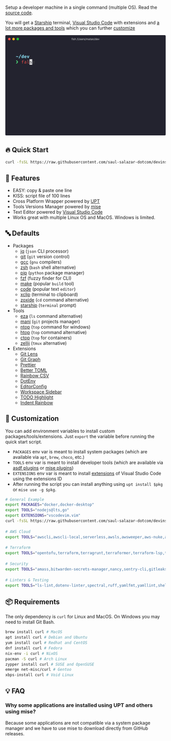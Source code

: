 Setup a developer machine in a single command (multiple OS). Read the [source code](https://github.com/saul-salazar-dotcom/devinstall.com).

You will get a [Starship](https://starship.rs/) terminal, [Visual Studio Code](https://code.visualstudio.com/) with extensions and [a lot more packages and tools](#defaults) which you can further [customize](#customization)

![starship example](https://raw.githubusercontent.com/starship/starship/master/media/demo.gif)

## 🔥 Quick Start
```sh
curl -fsSL https://raw.githubusercontent.com/saul-salazar-dotcom/devinstall.com/master/install.sh | sh
```

## 🚀 Features
- EASY: copy & paste one line
- KISS: script file of 100 lines
- Cross Platform Wrapper powered by [UPT](https://github.com/sigoden/upt)
- Tools Versions Manager powered by [mise](https://github.com/jdx/mise)
- Text Editor powered by [Visual Studio Code](https://code.visualstudio.com/)
- Works great with multiple Linux OS and MacOS. Windows is limited.

## 🔤 Defaults

- Packages
    - [jq](https://jqlang.github.io/jq/) (`json` CLI processor)
    - [git](https://git-scm.com/) (`git` version control)
    - [gcc](https://gcc.gnu.org/) (`gnu` compilers)
    - [zsh](https://www.zsh.org/) (`bash` shell alternative)
    - [pip](https://pip.pypa.io/en/stable/) (`python` package manager)
    - [fzf](https://github.com/junegunn/fzf) (fuzzy finder for CLI)
    - [make](https://www.gnu.org/software/make/) (popular `build` tool)
    - [code](https://code.visualstudio.com/) (popular text `editor`)
    - [xclip](https://github.com/astrand/xclip) (terminal to clipboard)
    - [zoxide](https://zoxide.dev/) (`cd` command alternative)
    - [starship](https://starship.rs/) (`terminal` prompt)
- Tools
    - [eza](https://eza.rocks/) (`ls` command alternative)
    - [mani](https://manicli.com/) (`git` projects manager)
    - [ntop](https://github.com/gsass1/NTop) (`top` command for windows)
    - [htop](https://htop.dev/) (`top` command alternative)
    - [ctop](https://ctop.sh/) (`top` for containers)
    - [zellij](https://zellij.dev/) (`tmux` alternative)
- Extensions
    - [Git Lens](https://marketplace.visualstudio.com/items?itemName=eamodio.gitlens)
    - [Git Graph](https://marketplace.visualstudio.com/items?itemName=mhutchie.git-graph)
    - [Prettier](https://marketplace.visualstudio.com/items?itemName=esbenp.prettier-vscode)
    - [Better TOML](https://marketplace.visualstudio.com/items?itemName=bungcip.better-toml)
    - [Rainbow CSV](https://marketplace.visualstudio.com/items?itemName=mechatroner.rainbow-csv)
    - [DotEnv](https://marketplace.visualstudio.com/items?itemName=mikestead.dotenv)
    - [EditorConfig](https://marketplace.visualstudio.com/items?itemName=EditorConfig.EditorConfig)
    - [Workspace Sidebar](https://marketplace.visualstudio.com/items?itemName=sketchbuch.vsc-workspace-sidebar)
    - [TODO Highlight](https://marketplace.visualstudio.com/items?itemName=wayou.vscode-todo-highlight)
    - [Indent Rainbow](https://marketplace.visualstudio.com/items?itemName=oderwat.indent-rainbow)

## 📝 Customization

You can add environment variables to install custom packages/tools/extensions. Just `export` the variable before running the quick start script.

- `PACKAGES` env var is meant to install system packages (which are available via `apt`, `brew`, `choco`, etc.)
- `TOOLS` env var is meant to install developer tools (which are available via [asdf plugins](https://github.com/asdf-vm/asdf-plugins?tab=readme-ov-file#plugin-list) or [mise plugins](https://github.com/mise-plugins/registry?tab=readme-ov-file#plugin-list))
- `EXTENSIONS` env var is meant to install [extensions](https://marketplace.visualstudio.com/vscode) of Visual Studio Code using the extensions ID
- After running the script you can install anything using `upt install $pkg` or `mise use -g $pkg`.

```sh
# General Example
export PACKAGES="docker,docker-desktop"
export TOOLS="nodejs@lts,go"
export EXTENSIONS="vscodevim.vim"
curl -fsSL https://raw.githubusercontent.com/saul-salazar-dotcom/devinstall.com/master/install.sh | sh

# AWS Cloud
export TOOLS="awscli,awscli-local,serverless,awsls,awsweeper,aws-nuke,awsebcli,aws-amplify-cli,aws-sam-cli,aws-sso-cli,saml2aws,granted,iamlive"

# Terraform
export TOOLS="opentofu,terraform,terragrunt,terraformer,terraform-lsp,tf-summarize,tfstate-lookup,tfmigrate,tflint,tfenv,tfctl,terrascan,k2tf"

# Security
export TOOLS="amass,bitwarden-secrets-manager,nancy,sentry-cli,gitleaks,trivy,vals,wrk,grype,syft,hey"

# Linters & Testing
export TOOLS="ls-lint,dotenv-linter,spectral,ruff,yamlfmt,yamllint,shellcheck,shellspec,typos,maestro,goss,hyperfine"
```

## 📦 Requirements

The only dependency is `curl` for Linux and MacOS. On Windows you may need to install Git Bash.

```sh
brew install curl # MacOS
apt install curl # Debian and Ubuntu
yum install curl # Redhat and CentOS
dnf install curl # Fedora
nix-env -i curl # NixOS
pacman -S curl # Arch Linux
zypper install curl # SUSE and OpenSUSE
emerge net-misc/curl # Gentoo
xbps-install curl # Void Linux
```

## 💡 FAQ

### Why some applications are installed using UPT and others using mise?
Because some applications are not compatible via a system package manager and we have to use mise to download directly from GitHub releases.

